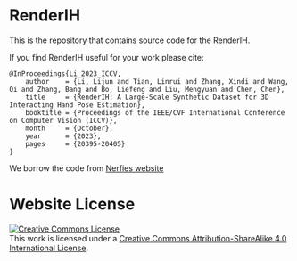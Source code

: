 # RenderIH

This is the repository that contains source code for the RenderIH.

If you find RenderIH useful for your work please cite:
```
@InProceedings{Li_2023_ICCV,
    author    = {Li, Lijun and Tian, Linrui and Zhang, Xindi and Wang, Qi and Zhang, Bang and Bo, Liefeng and Liu, Mengyuan and Chen, Chen},
    title     = {RenderIH: A Large-Scale Synthetic Dataset for 3D Interacting Hand Pose Estimation},
    booktitle = {Proceedings of the IEEE/CVF International Conference on Computer Vision (ICCV)},
    month     = {October},
    year      = {2023},
    pages     = {20395-20405}
}
```

We borrow the code from [Nerfies website](https://nerfies.github.io)
# Website License
<a rel="license" href="http://creativecommons.org/licenses/by-sa/4.0/"><img alt="Creative Commons License" style="border-width:0" src="https://i.creativecommons.org/l/by-sa/4.0/88x31.png" /></a><br />This work is licensed under a <a rel="license" href="http://creativecommons.org/licenses/by-sa/4.0/">Creative Commons Attribution-ShareAlike 4.0 International License</a>.
